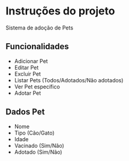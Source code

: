 # Instruções do projeto
Sistema de adoção de Pets

## Funcionalidades
- Adicionar Pet
- Editar Pet
- Excluir Pet
- Listar Pets (Todos/Adotados/Não adotados)
- Ver Pet específico
- Adotar Pet

## Dados Pet
- Nome
- Tipo (Cão/Gato)
- Idade
- Vacinado (Sim/Não)
- Adotado (Sim/Não)